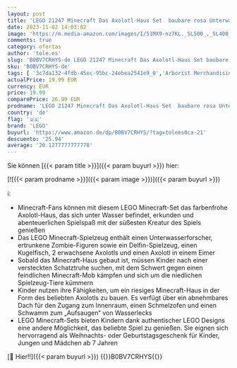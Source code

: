 ```yaml
---
layout: post
title: 'LEGO 21247 Minecraft Das Axolotl-Haus Set  baubare rosa Unterwasserbasis mit Taucherforscher  Zombie  Delfin- und Kugelfisch-Figuren  Abenteuer-Spielzeug für Kinder ab 7 Jahren'
date: 2023-11-02 14:03:02
image: 'https://m.media-amazon.com/images/I/51MX9-nz7KL._SL500_._SL400_.jpg'
comments: true
category: ofertas
author: 'tole.es'
slug: 'B0BV7CRHYS-de LEGO 21247 Minecraft Das Axolotl-Haus Set baubare rosa...'
sku: 'B0BV7CRHYS-de'
tags: [ '3c7da132-4fdb-45ec-95bc-24ebea2541e9_0','Arborist Merchandising Root','Custom Stores','LEGO','Self Service','Spielfigur Spielsets','Spielzeug','Spielzeugfiguren & Spielsets','lego','🇩🇪', ]
actualPrice: 19.99 EUR
currency: EUR
price: 19.99
comparePrice: 26.99 EUR
prodname: 'LEGO 21247 Minecraft Das Axolotl-Haus Set  baubare rosa Unterwasserbasis mit Taucherforscher  Zombie  Delfin- und Kugelfisch-Figuren  Abenteuer-Spielzeug für Kinder ab 7 Jahren'
country: 'de'
flag: '🇩🇪'
brand: 'LEGO'
buyurl: 'https://www.amazon.de/dp/B0BV7CRHYS/?tag=tolees0ca-21'
descuento: '25.94'
average: '20.1277777777778'
---
```


Sie können [{{< param title >}}]({{< param buyurl >}}) hier:

[![{{< param prodname >}}]({{< param image >}})]({{< param buyurl >}})

ℹ️:

- Minecraft-Fans können mit diesem LEGO Minecraft-Set das farbenfrohe Axolotl-Haus, das sich unter Wasser befindet, erkunden und abenteuerlichen Spielspaß mit der süßesten Kreatur des Spiels genießen
- Das LEGO Minecraft-Spielzeug enthält einen Unterwasserforscher, ertrunkene Zombie-Figuren sowie ein Delfin-Spielzeug, einen Kugelfisch, 2 erwachsene Axolotls und einen Axolotl in einem Eimer
- Sobald das Minecraft-Haus gebaut ist, müssen Kinder nach einer versteckten Schatztruhe suchen, mit dem Schwert gegen einen feindlichen Minecraft-Mob kämpfen und sich um die niedlichen Spielzeug-Tiere kümmern
- Kinder nutzen ihre Fähigkeiten, um ein riesiges Minecraft-Haus in der Form des beliebten Axolotls zu bauen. Es verfügt über ein abnehmbares Dach für den Zugang zum Innenraum, einen Schmelzofen und einen Schwamm zum „Aufsaugen“ von Wasserlecks
- LEGO Minecraft-Sets bieten Kindern dank authentischer LEGO Designs eine andere Möglichkeit, das beliebte Spiel zu genießen. Sie eignen sich hervorragend als Weihnachts- oder Geburtstagsgeschenk für Kinder, Jungen und Mädchen ab 7 Jahren

[🛒 Hier!!]({{< param buyurl >}})
{{<world>}}B0BV7CRHYS{{</world>}}
